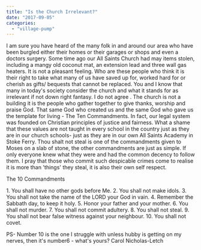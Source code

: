 ```yaml
---
title: "Is the Church Irrelevant?"
date: "2017-09-05"
categories: 
  - "village-pump"
---
```


I am sure you have heard of the many folk in and around our area who have been burgled either their homes or their garages or shops and even a doctors surgery. Some time ago our All Saints Church had may items stolen, including a mangy old coconut mat, an extension lead and three wall gas heaters. It is not a pleasant feeling. Who are these people who think it is their right to take what many of us have saved up for, worked hard for or cherish as gifts/ bequests that cannot be replaced. You and I know that many in today's society consider the church and what it stands for as irrelevant if not down right fantasy. I do not agree . The church is not a building it is the people who gather together to give thanks, worship and praise God. That same God who created us and the same God who gave us the template for living - The Ten Commandments. In fact, our legal system was founded on Christian principles of justice and fairness. What a shame that these values are not taught in every school in the country just as they are in our church schools- just as they are in our own All Saints Academy in Stoke Ferry. Thou shalt not steal is one of the commandments given to Moses on a slab of stone, the other commandments are just as simple. If only everyone knew what they were and had the common decency to follow them. I pray that those who commit such despicable crimes come to realise it is more than 'things' they steal, it is also their own self respect.

The 10 Commandments

1\. You shall have no other gods before Me. 2. You shall not make idols. 3. You shall not take the name of the LORD your God in vain. 4. Remember the Sabbath day, to keep it holy. 5. Honor your father and your mother. 6. You shall not murder. 7. You shall not commit adultery. 8. You shall not steal. 9. You shall not bear false witness against your neighbour. 10. You shall not covet.

PS- Number 10 is the one I struggle with unless hubby is getting on my nerves, then it's number6 - what's yours? Carol Nicholas-Letch
